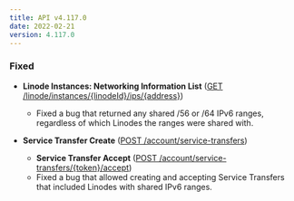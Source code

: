 ```yaml
---
title: API v4.117.0
date: 2022-02-21
version: 4.117.0
---
```


### Fixed

- **Linode Instances: Networking Information List** ([GET /linode/instances/{linodeId}/ips/{address}](/docs/api/linode-instances/#ip-address-view))
    - Fixed a bug that returned any shared /56 or /64 IPv6 ranges, regardless of which Linodes the ranges were shared with.

- **Service Transfer Create** ([POST /account/service-transfers](/docs/api/account/#service-transfer-create))

    - **Service Transfer Accept** ([POST /account/service-transfers/{token}/accept](/docs/api/account/#service-transfer-accept))
    - Fixed a bug that allowed creating and accepting Service Transfers that included Linodes with shared IPv6 ranges.